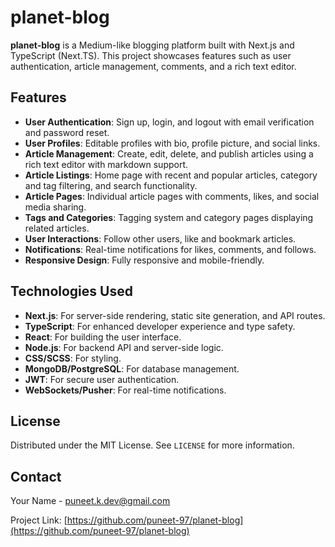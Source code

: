# planet-blog

**planet-blog** is a Medium-like blogging platform built with Next.js and TypeScript (Next.TS). This project showcases features such as user authentication, article management, comments, and a rich text editor.

## Features

- **User Authentication**: Sign up, login, and logout with email verification and password reset.
- **User Profiles**: Editable profiles with bio, profile picture, and social links.
- **Article Management**: Create, edit, delete, and publish articles using a rich text editor with markdown support.
- **Article Listings**: Home page with recent and popular articles, category and tag filtering, and search functionality.
- **Article Pages**: Individual article pages with comments, likes, and social media sharing.
- **Tags and Categories**: Tagging system and category pages displaying related articles.
- **User Interactions**: Follow other users, like and bookmark articles.
- **Notifications**: Real-time notifications for likes, comments, and follows.
- **Responsive Design**: Fully responsive and mobile-friendly.

## Technologies Used

- **Next.js**: For server-side rendering, static site generation, and API routes.
- **TypeScript**: For enhanced developer experience and type safety.
- **React**: For building the user interface.
- **Node.js**: For backend API and server-side logic.
- **CSS/SCSS**: For styling.
- **MongoDB/PostgreSQL**: For database management.
- **JWT**: For secure user authentication.
- **WebSockets/Pusher**: For real-time notifications.

## License

Distributed under the MIT License. See `LICENSE` for more information.

## Contact

Your Name - [puneet.k.dev@gmail.com](mailto:puneet.k.dev@gmail.com)

Project Link: [https://github.com/puneet-97/planet-blog](https://github.com/puneet-97/planet-blog)
